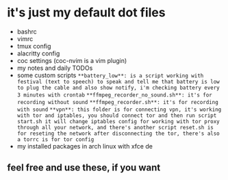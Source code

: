 # it's just my default dot files

* bashrc
* vimrc
* tmux config
* alacritty config
* coc settings (coc-nvim is a vim plugin)
* my notes and daily TODOs
* some custom scripts
`**battery_low**: is a script working with festival (text to speech) to speak and tell
me that battery is low to plug the cable and also show notify, i'm checking battery every 3 minutes
with crontab`
`**ffmpeg_recorder_no_sound.sh**: it's for recording without sound`
`**ffmpeg_recorder.sh**: it's for recording with sound`
`**vpn**: this folder is for connecting vpn, it's working with tor and iptables, you should connect tor and then
run script start.sh it will change iptables config for working with tor proxy through all your network, and there's
another script reset.sh is for reseting the network after disconnecting the tor, there's also a torrc is for tor config`
* my installed packages in arch linux with xfce de

## feel free and use these, if you want
